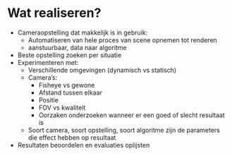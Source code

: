 # Wat realiseren?

- Cameraopstelling dat makkelijk is in gebruik:
    - Automatiseren van hele proces van scene opnemen tot renderen
    - aanstuurbaar, data naar algoritme
- Beste opstelling zoeken per situatie
- Experimenteren met:
    - Verschillende omgevingen (dynamisch vs statisch)
    - Camera’s:
        - Fisheye vs gewone
        - Afstand tussen elkaar
        - Positie
        - FOV vs kwaliteit
        - Oorzaken onderzoeken wanneer er een goed of slecht resultaat is
    - Soort camera, soort opstelling, soort algoritme zijn de parameters die effect hebben op resultaat
- Resultaten beoordelen en evaluaties oplijsten